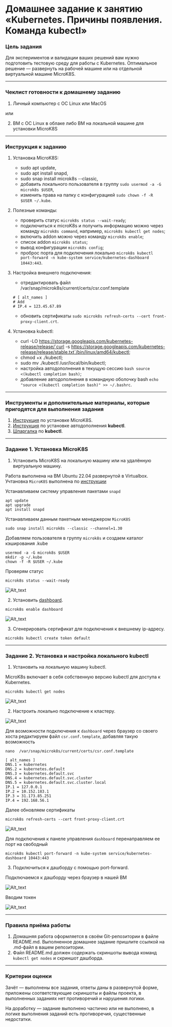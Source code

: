 # Домашнее задание к занятию «Kubernetes. Причины появления. Команда kubectl»

### Цель задания

Для экспериментов и валидации ваших решений вам нужно подготовить тестовую среду для работы с Kubernetes. Оптимальное решение — развернуть на рабочей машине или на отдельной виртуальной машине MicroK8S.

------

### Чеклист готовности к домашнему заданию

1. Личный компьютер с ОС Linux или MacOS 

или

2. ВМ c ОС Linux в облаке либо ВМ на локальной машине для установки MicroK8S  

------

### Инструкция к заданию

1. Установка MicroK8S:
    - sudo apt update,
    - sudo apt install snapd,
    - sudo snap install microk8s --classic,
    - добавить локального пользователя в группу `sudo usermod -a -G microk8s $USER`,
    - изменить права на папку с конфигурацией `sudo chown -f -R $USER ~/.kube`.

2. Полезные команды:
    - проверить статус `microk8s status --wait-ready`;
    - подключиться к microK8s и получить информацию можно через команду `microk8s command`, например, `microk8s kubectl get nodes`;
    - включить addon можно через команду `microk8s enable`; 
    - список addon `microk8s status`;
    - вывод конфигурации `microk8s config`;
    - проброс порта для подключения локально `microk8s kubectl port-forward -n kube-system service/kubernetes-dashboard 10443:443`.

3. Настройка внешнего подключения:
    - отредактировать файл /var/snap/microk8s/current/certs/csr.conf.template
    ```shell
    # [ alt_names ]
    # Add
    # IP.4 = 123.45.67.89
    ```
    - обновить сертификаты `sudo microk8s refresh-certs --cert front-proxy-client.crt`.

4. Установка kubectl:
    - curl -LO https://storage.googleapis.com/kubernetes-release/release/`curl -s https://storage.googleapis.com/kubernetes-release/release/stable.txt`/bin/linux/amd64/kubectl;
    - chmod +x ./kubectl;
    - sudo mv ./kubectl /usr/local/bin/kubectl;
    - настройка автодополнения в текущую сессию `bash source <(kubectl completion bash)`;
    - добавление автодополнения в командную оболочку bash `echo "source <(kubectl completion bash)" >> ~/.bashrc`.

------

### Инструменты и дополнительные материалы, которые пригодятся для выполнения задания

1. [Инструкция](https://microk8s.io/docs/getting-started) по установке MicroK8S.
2. [Инструкция](https://kubernetes.io/ru/docs/reference/kubectl/cheatsheet/#bash) по установке автодополнения **kubectl**.
3. [Шпаргалка](https://kubernetes.io/ru/docs/reference/kubectl/cheatsheet/) по **kubectl**.

------

### Задание 1. Установка MicroK8S

1. Установить MicroK8S на локальную машину или на удалённую виртуальную машину.

Работа выполнена на ВМ Ubuntu 22.04 развернутой в Virtualbox. Учтановка `MicroK8S` выполнена по [инструкции](https://microk8s.io/docs/getting-started)

Устанавливаем систему управления пакетами `snapd`
```
apt update
apt upgrade
apt install snapd
```
Устанавливаем данным пакетным менеджером `MicroK8S`
```
sudo snap install microk8s --classic --channel=1.30
```
Добавляем пользователя в группу `microk8s` и создаем каталог кэширования .kube
```
usermod -a -G microk8s $USER
mkdir -p ~/.kube
chown -f -R $USER ~/.kube
```
Проверям статус
```
microk8s status --wait-ready
```
![Alt_text](https://github.com/LeonidKhoroshev/kuber-homeworks/blob/main/1.1/screenshots/k8s1.png)

2. Установить [dashboard](https://microk8s.io/docs/addon-dashboard).
```
microk8s enable dashboard
```
![Alt_text](https://github.com/LeonidKhoroshev/kuber-homeworks/blob/main/1.1/screenshots/k8s2.png)

3. Сгенерировать сертификат для подключения к внешнему ip-адресу.
```
microk8s kubectl create token default
```

------

### Задание 2. Установка и настройка локального kubectl
1. Установить на локальную машину kubectl.

MicroK8s включает в себя собственную версию kubectl для доступа к Kubernetes.
```
microk8s kubectl get nodes
```
![Alt_text](https://github.com/LeonidKhoroshev/kuber-homeworks/blob/main/1.1/screenshots/k8s3.png)

2. Настроить локально подключение к кластеру.

![Alt_text](https://github.com/LeonidKhoroshev/kuber-homeworks/blob/main/1.1/screenshots/k8s4.png)

Для возможности подключения к `dashboard` через браузер со своего хоста редактируем файл `csr.conf.template`, добавляя такую возможность
```
nano  /var/snap/microk8s/current/certs/csr.conf.template

[ alt_names ]
DNS.1 = kubernetes
DNS.2 = kubernetes.default
DNS.3 = kubernetes.default.svc
DNS.4 = kubernetes.default.svc.cluster
DNS.5 = kubernetes.default.svc.cluster.local
IP.1 = 127.0.0.1
IP.2 = 10.152.183.1
IP.3 = 31.173.85.251
IP.4 = 192.168.56.1
```
Далее обновляем сертификаты
```
microk8s refresh-certs --cert front-proxy-client.crt
```

![Alt_text](https://github.com/LeonidKhoroshev/kuber-homeworks/blob/main/1.1/screenshots/k8s5.png)

Для подключения к панеле управления `dashboard` перенаправляем ее порт на свободный
```
microk8s kubectl port-forward -n kube-system service/kubernetes-dashboard 10443:443
```

3. Подключиться к дашборду с помощью port-forward.

Подключаемся к дашборду через браузер в нашей ВМ

![Alt_text](https://github.com/LeonidKhoroshev/kuber-homeworks/blob/main/1.1/screenshots/k8s6.png)

Вводим токен

![Alt_text](https://github.com/LeonidKhoroshev/kuber-homeworks/blob/main/1.1/screenshots/k8s7.png)


------

### Правила приёма работы

1. Домашняя работа оформляется в своём Git-репозитории в файле README.md. Выполненное домашнее задание пришлите ссылкой на .md-файл в вашем репозитории.
2. Файл README.md должен содержать скриншоты вывода команд `kubectl get nodes` и скриншот дашборда.

------

### Критерии оценки
Зачёт — выполнены все задания, ответы даны в развернутой форме, приложены соответствующие скриншоты и файлы проекта, в выполненных заданиях нет противоречий и нарушения логики.

На доработку — задание выполнено частично или не выполнено, в логике выполнения заданий есть противоречия, существенные недостатки.
